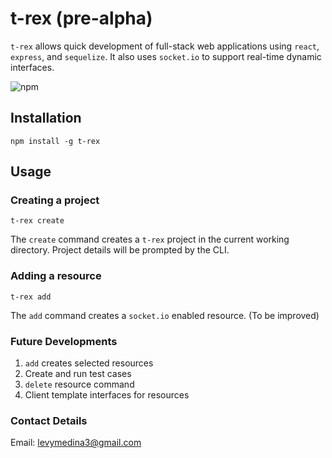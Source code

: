 # t-rex (pre-alpha)
```t-rex``` allows quick development of full-stack web applications using ```react```, ```express```, and ```sequelize```. It also uses ```socket.io``` to support real-time dynamic interfaces.

![npm](https://img.shields.io/npm/v/npm.svg?style=flat-square)

## Installation
```
npm install -g t-rex
```
## Usage
### Creating a project
```
t-rex create
```
The `create` command creates a `t-rex` project in the current working directory. Project details will be prompted by the CLI.

### Adding a resource
```
t-rex add
```
The `add` command creates a `socket.io` enabled resource. (To be improved)
### Future Developments
1. `add` creates selected resources
2. Create and run test cases
3. `delete` resource command
4. Client template interfaces for resources

### Contact Details
Email: levymedina3@gmail.com

